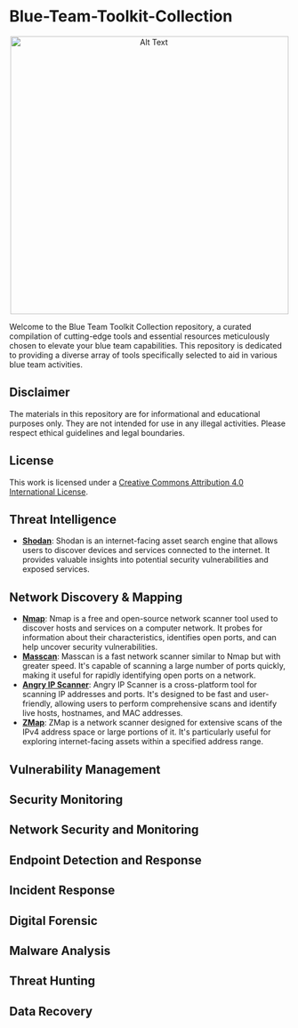 # Blue-Team-Toolkit-Collection

<p align="center">
  <img src="https://github.com/ZakiSamy/Blue-Team-Toolkit-Collection/assets/46085504/fa491f39-bbbf-410b-9736-67f383099e61" alt="Alt Text" width="500" />
</p>

Welcome to the Blue Team Toolkit Collection repository, a curated compilation of cutting-edge tools and essential resources meticulously chosen to elevate your blue team capabilities. This repository is dedicated to providing a diverse array of tools specifically selected to aid in various blue team activities.

## Disclaimer
The materials in this repository are for informational and educational purposes only. They are not intended for use in any illegal activities. Please respect ethical guidelines and legal boundaries.

## License
This work is licensed under a [Creative Commons Attribution 4.0 International License](LICENSE.md).

## Threat Intelligence
- [**Shodan**](https://www.shodan.io/): Shodan is an internet-facing asset search engine that allows users to discover devices and services connected to the internet. It provides valuable insights into potential security vulnerabilities and exposed services.
  
## Network Discovery & Mapping
- [**Nmap**](https://nmap.org/): Nmap is a free and open-source network scanner tool used to discover hosts and services on a computer network. It probes for information about their characteristics, identifies open ports, and can help uncover security vulnerabilities.
- [**Masscan**](https://github.com/robertdavidgraham/masscan): Masscan is a fast network scanner similar to Nmap but with greater speed. It's capable of scanning a large number of ports quickly, making it useful for rapidly identifying open ports on a network.
- [**Angry IP Scanner**](https://angryip.org): Angry IP Scanner is a cross-platform tool for scanning IP addresses and ports. It's designed to be fast and user-friendly, allowing users to perform comprehensive scans and identify live hosts, hostnames, and MAC addresses.
- [**ZMap**](https://github.com/zmap/zmap): ZMap is a network scanner designed for extensive scans of the IPv4 address space or large portions of it. It's particularly useful for exploring internet-facing assets within a specified address range.
  
## Vulnerability Management

## Security Monitoring

## Network Security and Monitoring

## Endpoint Detection and Response

## Incident Response

## Digital Forensic

## Malware Analysis

## Threat Hunting

## Data Recovery
